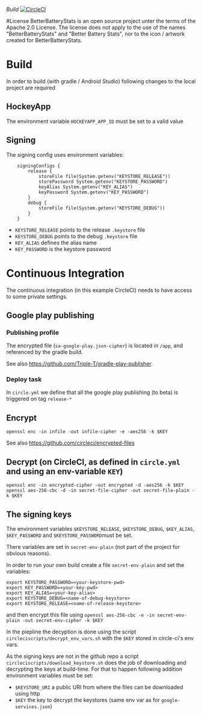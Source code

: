 *Build* [![CircleCI](https://circleci.com/gh/asksven/BetterBatteryStats/tree/master.svg?style=svg)](https://circleci.com/gh/asksven/BetterBatteryStats/tree/master)

#License
BetterBatteryStats is an open source project unter the terms of the Apache 2.0 License. The license does not apply to the use of the names "BetterBatteryStats" and "Better Battery Stats", nor to the icon / artwork created for BetterBatteryStats. 

# Build
In order to build (with gradle / Android Studio) following changes to the local project are required

## HockeyApp
The environment variable `HOCKEYAPP_APP_ID` must be set to a valid value

## Signing

The signing config uses environment variables:
```
    signingConfigs {
        release {
            storeFile file(System.getenv("KEYSTORE_RELEASE"))
            storePassword System.getenv("KEYSTORE_PASSWORD")
            keyAlias System.getenv("KEY_ALIAS")
            keyPassword System.getenv("KEY_PASSWORD")
        }
        debug {
            storeFile file(System.getenv("KEYSTORE_DEBUG"))
        }
    }
```

- `KEYSTORE_RELEASE` points to the release `.keystore` file
- `KEYSTORE_DEBUG` points to the debug `.keystore` file
- `KEY_ALIAS`  defines the alias name
- `KEY_PASSWORD` is the keystore password


 
# Continuous Integration

The continuous integration (in this example CircleCI) needs to have access to some private settings.

## Google play publishing

### Publishing profile
The encrypted file (`sa-google-play.json-cipher`) is located in `/app`, and referenced by the gradle build.

 See also https://github.com/Triple-T/gradle-play-publisher.

### Deploy task

In `circle.yml` we define that all the google play publishing (to beta) is triggered on tag `release-*`

## Encrypt

`openssl enc -in infile -out infile-cipher -e -aes256 -k $KEY`

See also https://github.com/circleci/encrypted-files

## Decrypt (on CircleCI, as defined in `circle.yml` and using an env-variable `KEY`)

`openssl enc -in encrypted-cipher -out encrypted -d -aes256 -k $KEY`
`openssl aes-256-cbc -d -in secret-file-cipher -out secret-file-plain -k $KEY`

## The signing keys

The environment variables `$KEYSTORE_RELEASE`, `$KEYSTORE_DEBUG`, `$KEY_ALIAS`, `$KEY_PASSWORD` and `$KEYSTORE_PASSWORD`must be set.

There variables are set in `secret-env-plain` (not part of the project for obvious reasons).

In order to run your own build create a file `secret-env-plain` and set the variables:
```
export KEYSTORE_PASSWORD=<your-keystore-pwd>
export KEY_PASSWORD=<your-key-pwd>
export KEY_ALIAS=<your-key-alias>
export KEYSTORE_DEBUG=<name-of-debug-keystore>
export KEYSTORE_RELEASE=<name-of-release-keystore>
```
and then encrypt this file using `openssl aes-256-cbc -e -in secret-env-plain -out secret-env-cipher -k $KEY`

In the piepline the decyption is done using the script `circleciscripts/decrypt_env_vars.sh` with the `$KEY` stored in circle-ci's env vars.

As the signing keys are not in the github repo a script `circleciscripts/download_keystore.sh` does the job of downloading and decrypting the keys at build-time.
For that to happen following addition environment variables must be set:
- `$KEYSTORE_URI` a public URI from where the files can be downloaded using http
- `$KEY` the key to decrypt the keystores (same env var as for `google-services.json`)

